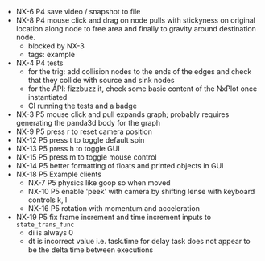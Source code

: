 - NX-6 P4 save video / snapshot to file
- NX-8 P4 mouse click and drag on node pulls with stickyness on original location along node to free area and finally to
  gravity around destination node.
  - blocked by NX-3
  - tags: example
- NX-4 P4 tests
  - for the trig: add collision nodes to the ends of the edges and check that they collide with source and sink nodes
  - for the API: fizzbuzz it, check some basic content of the NxPlot once instantiated
  - CI running the tests and a badge
- NX-3 P5 mouse click and pull expands graph; probably requires generating the panda3d body for the graph
- NX-9 P5 press r to reset camera position
- NX-12 P5 press t to toggle default spin
- NX-13 P5 press h to toggle GUI
- NX-15 P5 press m to toggle mouse control
- NX-14 P5 better formatting of floats and printed objects in GUI
- NX-18 P5 Example clients
  - NX-7 P5 physics like goop so when moved
  - NX-10 P5 enable 'peek' with camera by shifting lense with keyboard controls k, l
  - NX-16 P5 rotation with momentum and acceleration
- NX-19 P5 fix frame increment and time increment inputs to `state_trans_func`
  - di is always 0
  - dt is incorrect value i.e. task.time for delay task does not appear to be the delta time between executions
